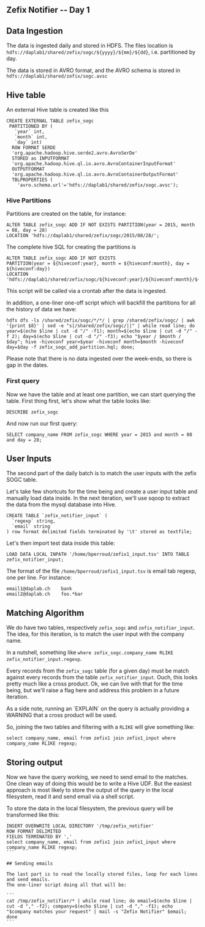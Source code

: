 Zefix Notifier -- Day 1
----

## Data Ingestion

The data is ingested daily and stored in HDFS. The files location is 
`hdfs://daplab1/shared/zefix/sogc/${yyyy}/${mm}/${dd}`, i.e. partitioned by day.

The data is stored in AVRO format, and the AVRO schema is stored in `hdfs://daplab1/shared/zefix/sogc.avsc`

## Hive table

An external Hive table is created like this

```
CREATE EXTERNAL TABLE zefix_sogc
 PARTITIONED BY (
   `year` int,
   `month` int,
   `day` int)
  ROW FORMAT SERDE
  'org.apache.hadoop.hive.serde2.avro.AvroSerDe'
  STORED as INPUTFORMAT
  'org.apache.hadoop.hive.ql.io.avro.AvroContainerInputFormat'
  OUTPUTFORMAT
  'org.apache.hadoop.hive.ql.io.avro.AvroContainerOutputFormat'
  TBLPROPERTIES (
    'avro.schema.url'='hdfs://daplab1/shared/zefix/sogc.avsc');
```

### Hive Partitions

Partitions are created on the table, for instance:

```
ALTER TABLE zefix_sogc ADD IF NOT EXISTS PARTITION(year = 2015, month = 08, day = 28) 
LOCATION 'hdfs://daplab1/shared/zefix/sogc/2015/08/28/';
```

The complete hive SQL for creating the partitions is 

```
ALTER TABLE zefix_sogc ADD IF NOT EXISTS 
PARTITION(year = ${hiveconf:year}, month = ${hiveconf:month}, day = ${hiveconf:day}) 
LOCATION 'hdfs://daplab1/shared/zefix/sogc/${hiveconf:year}/${hiveconf:month}/${hiveconf:day}/';
```

This script will be called via a crontab after the data is ingested.

In addition, a one-liner one-off script which will backfill the partitions for all the history of data we have:

```
hdfs dfs -ls /shared/zefix/sogc/*/*/ | grep /shared/zefix/sogc/ | awk '{print $8}' | sed -e "s|/shared/zefix/sogc/||" | while read line; do year=$(echo $line | cut -d "/" -f1); month=$(echo $line | cut -d "/" -f 2); day=$(echo $line | cut -d "/" -f3); echo "$year / $month / $day"; hive -hiveconf year=$year -hiveconf month=$month -hiveconf day=$day -f zefix_sogc_add_partition.hql; done;
```
 
Please note that there is no data ingested over the week-ends, so there is gap in the dates.

### First query

Now we have the table and at least one partition, we can start querying the table. First thing first,
let's show what the table looks like:

```
DESCRIBE zefix_sogc
```

And now run our first query:

```
SELECT company_name FROM zefix_sogc WHERE year = 2015 and month = 08 and day = 28;
```

## User Inputs

The second part of the daily batch is to match the user inputs with the zefix SOGC table.

Let's take few shortcuts for the time being and create a user input table and manually load data 
inside. In the next iteration, we'll use sqoop to extract the data from the mysql database into Hive.

```
CREATE TABLE `zefix_notifier_input` (
  `regexp` string,
  `email` string 
) row format delimited fields terminated by '\t' stored as textfile;
```

Let's then import test data inside this table:

```
LOAD DATA LOCAL INPATH '/home/bperroud/zefix1_input.tsv' INTO TABLE zefix_notifier_input;
```

The format of the file `/home/bperroud/zefix1_input.tsv` is email tab regexp, one per line. 
For instance:
```
email1@daplab.ch	bank
email2@daplab.ch	foo.*bar
```

## Matching Algorithm

We do have two tables, respectively `zefix_sogc` and `zefix_notifier_input`. 
The idea, for this iteration, is to match the user input with the company name.

In a nutshell, something like `where zefix_sogc.company_name RLIKE zefix_notifier_input.regexp`.

Every records from the `zefix_sogc` table (for a given day) must be match against every records 
from the table `zefix_notifier_input`. Ouch, this looks pretty much like a cross product.
Ok, we can live with that for the time being, but we'll raise a flag here and address this
problem in a future iteration.

<aside class="notice">
As a side note, running an `EXPLAIN` on the query is actually providing a WARNING that a 
cross product will be used.
</aside>

So, joining the two tables and filtering with a `RLIKE` will give something like:

```
select company_name, email from zefix1 join zefix1_input where company_name RLIKE regexp;
```

## Storing output

Now we have the query working, we need to send email to the matches. One clean way of doing
this would be to write a Hive UDF. But the easiest approach is most likely to store the output
of the query in the local filesystem, read it and send email via a shell script.

To store the data in the local filesystem, the previous query will be transformed like this:

````
INSERT OVERWRITE LOCAL DIRECTORY '/tmp/zefix_notifier' 
ROW FORMAT DELIMITED 
FIELDS TERMINATED BY ','
select company_name, email from zefix1 join zefix1_input where company_name RLIKE regexp;
```

## Sending emails

The last part is to read the locally stored files, loop for each lines and send emails. 
The one-liner script doing all that will be:

```
cat /tmp/zefix_notifier/* | while read line; do email=$(echo $line | cut -d "," -f2); company=$(echo $line | cut -d "," -f1); echo "$company matches your request" | mail -s "Zefix Notifier" $email; done
```
